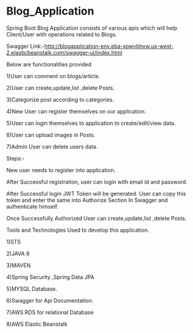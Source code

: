 # Blog_Application
Spring Boot Blog Application consists of various apis which will help Client/User  with operations related to Blogs. 

Swagger Link:-http://blogapplication-env.eba-xpwybhxw.us-west-2.elasticbeanstalk.com/swagger-ui/index.html

Below are functionalities provided 

1)User can comment on blogs/article.

2)User can create,update,list ,delete Posts.

3)Categorize post  according to categories.

4)New User can register themselves on our application.

5)User can login themselves to application to create/edit/view  data.

6)User can upload images in Posts.

7)Admin User can delete users data.

Steps:-

New user  needs to register into application.

After Successful registration, user can login with email id and password.

After Successful login JWT Token will be generated. User can copy this token and enter the same into Authorize Section In Swagger and authenticate himself.

Once Successfully Authorized User can create,update,list ,delete Posts.

Tools and Technologies Used to develop this application.

1)STS

2)JAVA 8

3)MAVEN

4)Spring Security ,Spring Data JPA

5)MYSQL Database.

6)Swagger for Api Documentation.

7)AWS RDS for relational Database

8)AWS Elastic Beanstalk 
